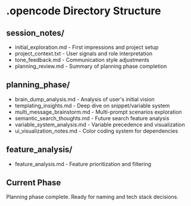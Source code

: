 # .opencode Directory Structure

## session_notes/
- initial_exploration.md - First impressions and project setup
- project_context.txt - User signals and role interpretation  
- tone_feedback.md - Communication style adjustments
- planning_review.md - Summary of planning phase completion

## planning_phase/
- brain_dump_analysis.md - Analysis of user's initial vision
- templating_insights.md - Deep dive on snippet/variable system
- multi_message_brainstorm.md - Multi-prompt scenarios exploration
- semantic_search_thoughts.md - Future search feature analysis
- variable_system_analysis.md - Variable precedence and visualization
- ui_visualization_notes.md - Color coding system for dependencies

## feature_analysis/
- feature_analysis.md - Feature prioritization and filtering

## Current Phase
Planning phase complete. Ready for naming and tech stack decisions.